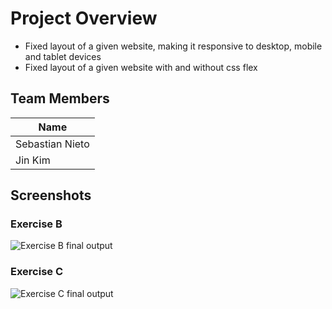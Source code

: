 # Project Overview

- Fixed layout of a given website, making it responsive to desktop, mobile and tablet devices
- Fixed layout of a given website with and without css flex

## Team Members

| Name              |
|-------------------|
| Sebastian Nieto   |
| Jin Kim           |

## Screenshots

### Exercise B
![Exercise B final output](./ExerciseB.gif)

### Exercise C
![Exercise C final output](ExerciseC.gif)
